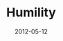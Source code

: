 ---
layout: message
category: message
series: "James: Putting Your Faith to Work"
title: "Humility"
date: 2012-05-12
message_id: 729
---